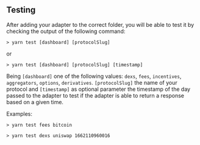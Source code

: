 ## Testing

After adding your adapter to the correct folder, you will be able to test it by checking the output of the following command:

```
> yarn test [dashboard] [protocolSlug]
```
or 
```
> yarn test [dashboard] [protocolSlug] [timestamp]
```

Being `[dashboard]` one of the following values: `dexs`, `fees`, `incentives`, `aggregators`, `options`, `derivatives`. `[protocolSlug]` the name of your protocol and `[timestamp]` as optional parameter the timestamp of the day passed to the adapter to test if the adapter is able to return a response based on a given time.

Examples:
```
> yarn test fees bitcoin
```
```
> yarn test dexs uniswap 1662110960016
```